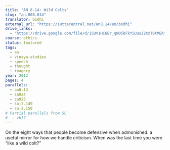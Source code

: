 ```yaml
---
title: "AN 8.14: Wild Colts"
slug: "an.008.014"
translator: bodhi
external_url: "https://suttacentral.net/an8.14/en/bodhi"
drive_links:
  - "https://drive.google.com/file/d/15UV1HC6Br_qWO5bFkY5UusJ2XxT6tMEK"
course: ethics
status: featured
tags:
  - an
  - vinaya-studies
  - speech
  - thought
  - imagery
year: 2012
pages: 4
parallels:
  - an8.13
  - sa924
  - sa925
  - sa-2.149
  - sa-2.150
# Partial parallels from SC
#  - vb17
---
```


On the eight ways that people become defensive when admonished: a useful mirror for how we handle criticism. When was the last time you were “like a wild colt?”
